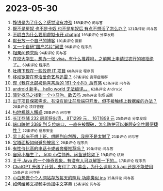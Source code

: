 # 2023-05-30

1. [挣钱是为了什么？感觉没有冲劲](https://www.v2ex.com/t/944086) `169条评论` `问与答`
1. [既不是房奴 也不是卡奴 也不是车奴后 有点不想活了怎么办？](https://www.v2ex.com/t/944264) `121条评论` `问与答`
1. [不明白为什么要用虚拟卡开 chatgpt](https://www.v2ex.com/t/944112) `103条评论` `分享发现`
1. [献丑放一个自己的博客](https://www.v2ex.com/t/944068) `101条评论` `摄影`
1. [又一个自研"国产芯片"问世](https://www.v2ex.com/t/944078) `96条评论` `程序员`
1. [相亲问题求助](https://www.v2ex.com/t/944061) `94条评论` `问与答`
1. [在校大学生，想办一张 visa，有什么推荐吗，之前网上申请过农行的被拒绝了。](https://www.v2ex.com/t/944180) `69条评论` `程序员`
1. [吐槽下现在一些政府 IT 项目](https://www.v2ex.com/t/944155) `68条评论` `程序员`
1. [移动宽带在整治爱奇艺与迅雷？](https://www.v2ex.com/t/944089) `67条评论` `宽带症候群`
1. [观《我在北邮被偷喜茶后的 161 个小时》后有感](https://www.v2ex.com/t/944085) `63条评论` `问与答`
1. [android 新手， hello world 无法编译。。](https://www.v2ex.com/t/944131) `62条评论` `Android`
1. [骑驴找马之找到一个小马驹，敢去吗](https://www.v2ex.com/t/944246) `30条评论` `职场话题`
1. [出于项目保密需求，有没有能让前后端只开发，但不接触线上数据库的办法？](https://www.v2ex.com/t/944237) `28条评论` `项目管理`
1. [扫地机器人解惑](https://www.v2ex.com/t/944192) `28条评论` `问与答`
1. [长江存储 232 层即将出货， 8T1299 元， 16T1899 元](https://www.v2ex.com/t/944256) `25条评论` `分享发现`
1. [端口映射 3389 到 5 位端口，一直在被爆破，怎么防护可以兼顾安全性跟便捷性？](https://www.v2ex.com/t/944163) `22条评论` `信息安全`
1. [早上起床不想上班，想睡到自然醒，我是不是太懒了](https://www.v2ex.com/t/944072) `21条评论` `问与答`
1. [宝塔面板如何避免被黑？](https://www.v2ex.com/t/944248) `20条评论` `程序员`
1. [有性价比高的电话卡或者套餐推荐吗？](https://www.v2ex.com/t/944204) `19条评论` `问与答`
1. [自家小猫生了， 500 小偿领养，闲鱼链接如下](https://www.v2ex.com/t/944185) `19条评论` `杭州`
1. [关于 Java 的一个神奇现象，有没有人可以解答一下的...](https://www.v2ex.com/t/944261) `17条评论` `程序员`
1. [ChatGPT 升级了计划，支付了 20 美金，为什么调用 3.5 api 还是不能使用](https://www.v2ex.com/t/944342) `15条评论` `问与答`
1. [小白想做个个人网站存放每天的照片 功能类似 ins](https://www.v2ex.com/t/944324) `15条评论` `问与答`
1. [如何给英文视频中添加中文字幕](https://www.v2ex.com/t/944278) `15条评论` `问与答`
